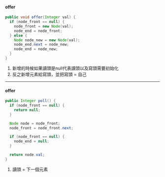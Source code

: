 #### offer
```java
public void offer(Integer val) {
  if (node_front == null) {
    node_front = new Node(val);
    node_end = node_front;
  } else {
    Node node_new = new Node(val);
    node_end.next = node_new;
    node_end = node_new;
  }
}
```

1. 新增的時候如果讀頭是null代表讀頭以及寫頭需要初始化
2. 反之新增元素給寫頭，並把寫頭 = 自己

---

#### offer
```java
public Integer poll() {
  if (node_front == null) {
    return null;
  }

  Node node = node_front;
  node_front = node_front.next;

  if (node_front == null) {
    node_end = null;
  }

  return node.val;
}
```

1. 讀頭 = 下一個元素